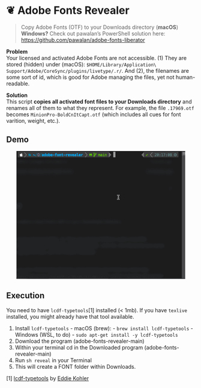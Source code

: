 # ❦ Adobe Fonts Revealer

> Copy Adobe Fonts (OTF) to your Downloads directory (**macOS**)  
> **Windows?** Check out pawalan’s PowerShell solution here: https://github.com/pawalan/adobe-fonts-liberator

**Problem**  
Your licensed and activated Adobe Fonts are not accessible. (1) They are stored (hidden) under (macOS): `$HOME/Library/Application\ Support/Adobe/CoreSync/plugins/livetype/.r/`. And (2), the filenames are some sort of id, which is good for Adobe managing the files, yet not human-readable.

**Solution**  
This script **copies all activated font files to your Downloads directory** and renames all of them to what they represent.
For example, the file `.17969.otf` becomes `MinionPro-BoldCnItCapt.otf` (which includes all cues for font varition, weight, etc.).

## Demo

<p align="center">
  <img src="adobe-font-revealer.gif" width="450" />
</p>

## Execution

You need to have `lcdf-typetools`[1] installed (< 1mb). If you have `texlive` installed, you might already have that tool available.

1. Install `lcdf-typetools` - macOS (brew): - `brew install lcdf-typetools` - Windows (WSL, to do) - `sudo apt-get install -y lcdf-typetools`
2. Download the program (adobe-fonts-revealer-main)
3. Within your terminal cd in the Downloaded program (adobe-fonts-revealer-main)
4. Run `sh reveal` in your Terminal
5. This will create a FONT folder within Downloads.

[1] [lcdf-typetools](https://github.com/kohler/lcdf-typetools) by [Eddie Kohler](https://github.com/kohler)
